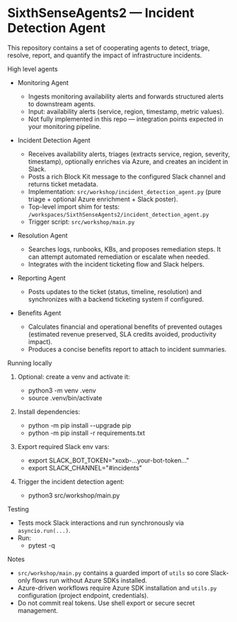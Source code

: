 # SixthSenseAgents2 — Incident Detection Agent

This repository contains a set of cooperating agents to detect, triage, resolve, report, and quantify the impact of infrastructure incidents.

High level agents
- Monitoring Agent
  - Ingests monitoring availability alerts and forwards structured alerts to downstream agents.
  - Input: availability alerts (service, region, timestamp, metric values).
  - Not fully implemented in this repo — integration points expected in your monitoring pipeline.

- Incident Detection Agent
  - Receives availability alerts, triages (extracts service, region, severity, timestamp), optionally enriches via Azure, and creates an incident in Slack.
  - Posts a rich Block Kit message to the configured Slack channel and returns ticket metadata.
  - Implementation: `src/workshop/incident_detection_agent.py` (pure triage + optional Azure enrichment + Slack poster).
  - Top-level import shim for tests: `/workspaces/SixthSenseAgents2/incident_detection_agent.py`
  - Trigger script: `src/workshop/main.py`

- Resolution Agent
  - Searches logs, runbooks, KBs, and proposes remediation steps. It can attempt automated remediation or escalate when needed.
  - Integrates with the incident ticketing flow and Slack helpers.

- Reporting Agent
  - Posts updates to the ticket (status, timeline, resolution) and synchronizes with a backend ticketing system if configured.

- Benefits Agent
  - Calculates financial and operational benefits of prevented outages (estimated revenue preserved, SLA credits avoided, productivity impact).
  - Produces a concise benefits report to attach to incident summaries.

Running locally
1. Optional: create a venv and activate it:
   - python3 -m venv .venv
   - source .venv/bin/activate

2. Install dependencies:
   - python -m pip install --upgrade pip
   - python -m pip install -r requirements.txt

3. Export required Slack env vars:
   - export SLACK_BOT_TOKEN="xoxb-...your-bot-token..."
   - export SLACK_CHANNEL="#incidents"

4. Trigger the incident detection agent:
   - python3 src/workshop/main.py

Testing
- Tests mock Slack interactions and run synchronously via `asyncio.run(...)`.
- Run:
  - pytest -q

Notes
- `src/workshop/main.py` contains a guarded import of `utils` so core Slack-only flows run without Azure SDKs installed.
- Azure-driven workflows require Azure SDK installation and `utils.py` configuration (project endpoint, credentials).
- Do not commit real tokens. Use shell export or secure secret management.